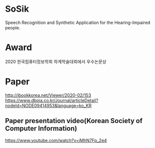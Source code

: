 # SoSik
Speech Recognition and Synthetic Application for the Hearing-Impaired people.

# Award
2020 한국컴퓨터정보학회 하계학술대회에서 우수논문상

# Paper
http://ibookkorea.net/Viewer/2020-02/153
https://www.dbpia.co.kr/Journal/articleDetail?nodeId=NODE09414953&language=ko_KR
## Paper presentation video(Korean Society of Computer Information)
https://www.youtube.com/watch?v=jMhN7Fp_2e4
